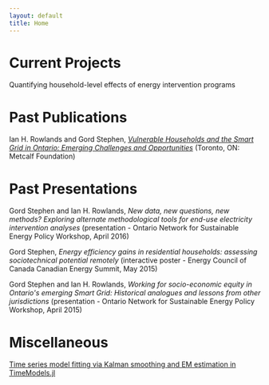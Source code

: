 ```yaml
---
layout: default
title: Home
---
```


# Current Projects

Quantifying household-level effects of energy intervention programs

# Past Publications

Ian H. Rowlands and Gord Stephen, [_Vulnerable Households and the Smart Grid in Ontario: Emerging Challenges and Opportunities_](http://metcalffoundation.com/wp-content/uploads/2016/07/Metcalf_Green-Prosperity-Papers_Smart-Grid_final_web.pdf) (Toronto, ON:  Metcalf Foundation)

# Past Presentations

Gord Stephen and Ian H. Rowlands, _New data, new questions, new methods? Exploring alternate methodological tools for end-use electricity intervention analyses_ (presentation - Ontario Network for Sustainable Energy Policy Workshop, April 2016)

Gord Stephen, _Energy efficiency gains in residential households: assessing sociotechnical potential remotely_ (interactive poster - Energy Council of Canada Canadian Energy Summit, May 2015)

Gord Stephen and Ian H. Rowlands, _Working for socio-economic equity in Ontario's emerging Smart Grid: Historical analogues and lessons from other jurisdictions_ (presentation - Ontario Network for Sustainable Energy Policy Workshop, April 2015)

# Miscellaneous

[Time series model fitting via Kalman smoothing and EM estimation in TimeModels.jl]({{site.baseurl}}public/pdf/TimeModelsEMFitting.pdf)
